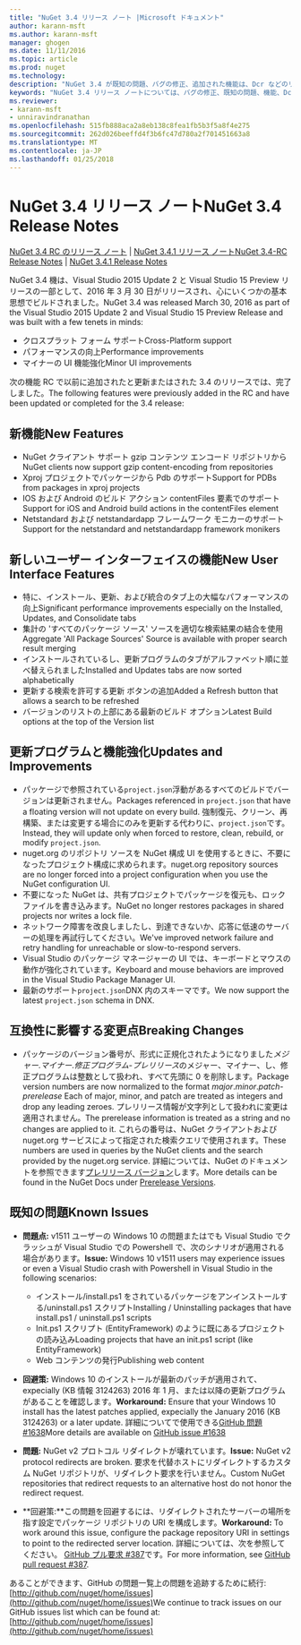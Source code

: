 ```yaml
---
title: "NuGet 3.4 リリース ノート |Microsoft ドキュメント"
author: karann-msft
ms.author: karann-msft
manager: ghogen
ms.date: 11/11/2016
ms.topic: article
ms.prod: nuget
ms.technology: 
description: "NuGet 3.4 が既知の問題、バグの修正、追加された機能は、Dcr などのリリース ノートします。"
keywords: "NuGet 3.4 リリース ノートについては、バグの修正、既知の問題、機能、Dcr を追加します。"
ms.reviewer:
- karann-msft
- unniravindranathan
ms.openlocfilehash: 515fb888aca2a8eb138c8fea1fb5b3f5a8f4e275
ms.sourcegitcommit: 262d026beeffd4f3b6fc47d780a2f701451663a8
ms.translationtype: MT
ms.contentlocale: ja-JP
ms.lasthandoff: 01/25/2018
---
```

# <a name="nuget-34-release-notes"></a><span data-ttu-id="f787d-104">NuGet 3.4 リリース ノート</span><span class="sxs-lookup"><span data-stu-id="f787d-104">NuGet 3.4 Release Notes</span></span>

<span data-ttu-id="f787d-105">[NuGet 3.4 RC のリリース ノート](../release-notes/nuget-3.4-RC.md) | [NuGet 3.4.1 リリース ノート](../release-notes/nuget-3.4.1.md)</span><span class="sxs-lookup"><span data-stu-id="f787d-105">[NuGet 3.4-RC Release Notes](../release-notes/nuget-3.4-RC.md) | [NuGet 3.4.1 Release Notes](../release-notes/nuget-3.4.1.md)</span></span>

<span data-ttu-id="f787d-106">NuGet 3.4 機は、Visual Studio 2015 Update 2 と Visual Studio 15 Preview リリースの一部として、2016 年 3 月 30 日がリリースされ、心にいくつかの基本思想でビルドされました。</span><span class="sxs-lookup"><span data-stu-id="f787d-106">NuGet 3.4 was released March 30, 2016 as part of the Visual Studio 2015 Update 2 and Visual Studio 15 Preview Release and was built with a few tenets in minds:</span></span>

*  <span data-ttu-id="f787d-107">クロスプラット フォーム サポート</span><span class="sxs-lookup"><span data-stu-id="f787d-107">Cross-Platform support</span></span>
*  <span data-ttu-id="f787d-108">パフォーマンスの向上</span><span class="sxs-lookup"><span data-stu-id="f787d-108">Performance improvements</span></span>
*  <span data-ttu-id="f787d-109">マイナーの UI 機能強化</span><span class="sxs-lookup"><span data-stu-id="f787d-109">Minor UI improvements</span></span>

<span data-ttu-id="f787d-110">次の機能 RC で以前に追加されたと更新またはされた 3.4 のリリースでは、完了しました。</span><span class="sxs-lookup"><span data-stu-id="f787d-110">The following features were previously added in the RC and have been updated or completed for the 3.4 release:</span></span>

## <a name="new-features"></a><span data-ttu-id="f787d-111">新機能</span><span class="sxs-lookup"><span data-stu-id="f787d-111">New Features</span></span>

* <span data-ttu-id="f787d-112">NuGet クライアント サポート gzip コンテンツ エンコード リポジトリから</span><span class="sxs-lookup"><span data-stu-id="f787d-112">NuGet clients now support gzip content-encoding from repositories</span></span>
* <span data-ttu-id="f787d-113">Xproj プロジェクトでパッケージから Pdb のサポート</span><span class="sxs-lookup"><span data-stu-id="f787d-113">Support for PDBs from packages in xproj projects</span></span>
* <span data-ttu-id="f787d-114">IOS および Android のビルド アクション contentFiles 要素でのサポート</span><span class="sxs-lookup"><span data-stu-id="f787d-114">Support for iOS and Android build actions in the contentFiles element</span></span>
* <span data-ttu-id="f787d-115">Netstandard および netstandardapp フレームワーク モニカーのサポート</span><span class="sxs-lookup"><span data-stu-id="f787d-115">Support for the netstandard and netstandardapp framework monikers</span></span>

## <a name="new-user-interface-features"></a><span data-ttu-id="f787d-116">新しいユーザー インターフェイスの機能</span><span class="sxs-lookup"><span data-stu-id="f787d-116">New User Interface Features</span></span>

* <span data-ttu-id="f787d-117">特に、インストール、更新、および統合のタブ上の大幅なパフォーマンスの向上</span><span class="sxs-lookup"><span data-stu-id="f787d-117">Significant performance improvements especially on the Installed, Updates, and Consolidate tabs</span></span>
* <span data-ttu-id="f787d-118">集計の 'すべてのパッケージ ソース' ソースを適切な検索結果の結合を使用</span><span class="sxs-lookup"><span data-stu-id="f787d-118">Aggregate 'All Package Sources' Source is available with proper search result merging</span></span>
* <span data-ttu-id="f787d-119">インストールされているし、更新プログラムのタブがアルファベット順に並べ替えられました</span><span class="sxs-lookup"><span data-stu-id="f787d-119">Installed and Updates tabs are now sorted alphabetically</span></span>
* <span data-ttu-id="f787d-120">更新する検索を許可する更新 ボタンの追加</span><span class="sxs-lookup"><span data-stu-id="f787d-120">Added a Refresh button that allows a search to be refreshed</span></span>
* <span data-ttu-id="f787d-121">バージョンのリストの上部にある最新のビルド オプション</span><span class="sxs-lookup"><span data-stu-id="f787d-121">Latest Build options at the top of the Version list</span></span>

## <a name="updates-and-improvements"></a><span data-ttu-id="f787d-122">更新プログラムと機能強化</span><span class="sxs-lookup"><span data-stu-id="f787d-122">Updates and Improvements</span></span>

* <span data-ttu-id="f787d-123">パッケージで参照されている`project.json`浮動があるすべてのビルドでバージョンは更新されません。</span><span class="sxs-lookup"><span data-stu-id="f787d-123">Packages referenced in `project.json` that have a floating version will not update on every build.</span></span> <span data-ttu-id="f787d-124">強制復元、クリーン、再構築、または変更する場合にのみを更新する代わりに、`project.json`です。</span><span class="sxs-lookup"><span data-stu-id="f787d-124">Instead, they will update only when forced to restore, clean, rebuild, or modify `project.json`.</span></span>
* <span data-ttu-id="f787d-125">nuget.org のリポジトリ ソースを NuGet 構成 UI を使用するときに、不要になったプロジェクト構成に求められます。</span><span class="sxs-lookup"><span data-stu-id="f787d-125">nuget.org repository sources are no longer forced into a project configuration when you use the NuGet configuration UI.</span></span>
* <span data-ttu-id="f787d-126">不要になった NuGet は、共有プロジェクトでパッケージを復元も、ロック ファイルを書き込みます。</span><span class="sxs-lookup"><span data-stu-id="f787d-126">NuGet no longer restores packages in shared projects nor writes a lock file.</span></span>
* <span data-ttu-id="f787d-127">ネットワーク障害を改良しましたし、到達できないか、応答に低速のサーバーの処理を再試行してください。</span><span class="sxs-lookup"><span data-stu-id="f787d-127">We've improved network failure and retry handling for unreachable or slow-to-respond servers.</span></span>
* <span data-ttu-id="f787d-128">Visual Studio のパッケージ マネージャーの UI では、キーボードとマウスの動作が強化されています。</span><span class="sxs-lookup"><span data-stu-id="f787d-128">Keyboard and mouse behaviors are improved in the Visual Studio Package Manager UI.</span></span>
* <span data-ttu-id="f787d-129">最新のサポート`project.json`DNX 内のスキーマです。</span><span class="sxs-lookup"><span data-stu-id="f787d-129">We now support the latest `project.json` schema in DNX.</span></span>

## <a name="breaking-changes"></a><span data-ttu-id="f787d-130">互換性に影響する変更点</span><span class="sxs-lookup"><span data-stu-id="f787d-130">Breaking Changes</span></span>

* <span data-ttu-id="f787d-131">パッケージのバージョン番号が、形式に正規化されたようになりました*メジャー*.*マイナー*.*修正プログラム*-*プレリリース*のメジャー、マイナー、し、修正プログラムは整数として扱われ、すべて先頭に 0 を削除します。</span><span class="sxs-lookup"><span data-stu-id="f787d-131">Package version numbers are now normalized to the format *major*.*minor*.*patch*-*prerelease*   Each of major, minor, and patch are treated as integers and drop any leading zeroes.</span></span>  <span data-ttu-id="f787d-132">プレリリース情報が文字列として扱われに変更は適用されません。</span><span class="sxs-lookup"><span data-stu-id="f787d-132">The prerelease information is treated as a string and no changes are applied to it.</span></span> <span data-ttu-id="f787d-133">これらの番号は、NuGet クライアントおよび nuget.org サービスによって指定された検索クエリで使用されます。</span><span class="sxs-lookup"><span data-stu-id="f787d-133">These numbers are used in queries by the NuGet clients and the search provided by the nuget.org service.</span></span>  <span data-ttu-id="f787d-134">詳細については、NuGet のドキュメントを参照できます[プレリリース バージョン](../create-packages/prerelease-packages.md)します。</span><span class="sxs-lookup"><span data-stu-id="f787d-134">More details can be found in the NuGet Docs under [Prerelease Versions](../create-packages/prerelease-packages.md).</span></span>

## <a name="known-issues"></a><span data-ttu-id="f787d-135">既知の問題</span><span class="sxs-lookup"><span data-stu-id="f787d-135">Known Issues</span></span>

* <span data-ttu-id="f787d-136">**問題点:** v1511 ユーザーの Windows 10 の問題またはでも Visual Studio でクラッシュが Visual Studio での Powershell で、次のシナリオが適用される場合があります。</span><span class="sxs-lookup"><span data-stu-id="f787d-136">**Issue:** Windows 10 v1511 users may experience issues or even a Visual Studio crash with Powershell in Visual Studio in the following scenarios:</span></span>
    * <span data-ttu-id="f787d-137">インストール/install.ps1 をされているパッケージをアンインストールする/uninstall.ps1 スクリプト</span><span class="sxs-lookup"><span data-stu-id="f787d-137">Installing / Uninstalling packages that have install.ps1 / uninstall.ps1 scripts</span></span>
    * <span data-ttu-id="f787d-138">Init.ps1 スクリプト (EntityFramework) のように既にあるプロジェクトの読み込み</span><span class="sxs-lookup"><span data-stu-id="f787d-138">Loading projects that have an init.ps1 script (like EntityFramework)</span></span>
    * <span data-ttu-id="f787d-139">Web コンテンツの発行</span><span class="sxs-lookup"><span data-stu-id="f787d-139">Publishing web content</span></span>

* <span data-ttu-id="f787d-140">**回避策:** Windows 10 のインストールが最新のパッチが適用されて、expecially (KB 情報 3124263) 2016 年 1 月、または以降の更新プログラムがあることを確認します。</span><span class="sxs-lookup"><span data-stu-id="f787d-140">**Workaround:** Ensure that your Windows 10 install has the latest patches applied, expecially the January 2016 (KB 3124263) or a later update.</span></span>  <span data-ttu-id="f787d-141">詳細についてで使用できる[GitHub 問題 #1638](http://github.com/nuget/home/issues/1638)</span><span class="sxs-lookup"><span data-stu-id="f787d-141">More details are available on [GitHub issue #1638](http://github.com/nuget/home/issues/1638)</span></span>

* <span data-ttu-id="f787d-142">**問題:** NuGet v2 プロトコル リダイレクトが壊れています。</span><span class="sxs-lookup"><span data-stu-id="f787d-142">**Issue:** NuGet v2 protocol redirects are broken.</span></span>
<span data-ttu-id="f787d-143">要求を代替ホストにリダイレクトするカスタム NuGet リポジトリが、リダイレクト要求を行いません。</span><span class="sxs-lookup"><span data-stu-id="f787d-143">Custom NuGet repositories that redirect requests to an alternative host do not honor the redirect request.</span></span>
* <span data-ttu-id="f787d-144">**回避策:**この問題を回避するには、リダイレクトされたサーバーの場所を指す設定でパッケージ リポジトリの URI を構成します。</span><span class="sxs-lookup"><span data-stu-id="f787d-144">**Workaround:**  To work around this issue, configure the package repository URI in settings to point to the redirected server location.</span></span>
<span data-ttu-id="f787d-145">詳細については、次を参照してください。 [GitHub プル要求 #387](https://github.com/NuGet/NuGet.Client/pull/387)です。</span><span class="sxs-lookup"><span data-stu-id="f787d-145">For more information, see [GitHub pull request #387](https://github.com/NuGet/NuGet.Client/pull/387).</span></span>

<span data-ttu-id="f787d-146">あることができます、GitHub の問題一覧上の問題を追跡するために続行: [http://github.com/nuget/home/issues](http://github.com/nuget/home/issues)</span><span class="sxs-lookup"><span data-stu-id="f787d-146">We continue to track issues on our GitHub issues list which can be found at: [http://github.com/nuget/home/issues](http://github.com/nuget/home/issues)</span></span>